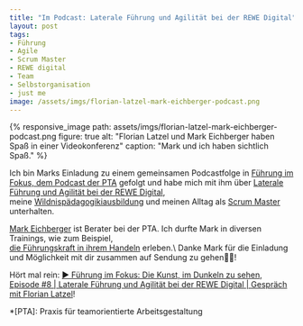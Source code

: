 ```yaml
---
title: "Im Podcast: Laterale Führung und Agilität bei der REWE Digital"
layout: post
tags:
- Führung
- Agile
- Scrum Master
- REWE digital
- Team
- Selbstorganisation
- just me
image: /assets/imgs/florian-latzel-mark-eichberger-podcast.png
---
```

{% responsive_image path: assets/imgs/florian-latzel-mark-eichberger-podcast.png
figure: true alt: "Florian Latzel und Mark Eichberger haben Spaß in einer Videokonferenz"
caption: "Mark und ich haben sichtlich Spaß." %}


Ich bin Marks Einladung zu einem gemeinsamen Podcastfolge in
[Führung im Fokus, dem Podcast der PTA](
https://www.pta-team.com/podcast-fuehrung-im-fokus) gefolgt
und habe mich mit ihm über [Laterale Führung und Agilität bei der REWE Digital](
https://www.pta-team.com/podcast-episode-8-laterale-fuehrung-agilitaet-rewedigital),   
meine [Wildnispädagogikiausbildung](/tags/wildnispadagogik/)
und meinen Alltag als [Scrum Master](/tags/scrum-master) unterhalten.

[Mark Eichberger](https://www.linkedin.com/in/mark-eichberger/) 
ist Berater bei der PTA. 
Ich durfte Mark in diversen Trainings, wie zum Beispiel,     
[die Führungskraft in ihrem Handeln](
/2020/03/12/2020-kalenderwoche-10.html#die-führungskraft-in-ihrem-handeln)
 erleben.\\
Danke Mark für die Einladung 
und Möglichkeit mit dir zusammen auf Sendung zu gehen🙏🏻!

Hört mal rein:
[▶️ Führung im Fokus: Die Kunst, im Dunkeln zu sehen, Episode #8 
| Laterale Führung und Agilität bei der REWE Digital  | Gespräch mit Florian Latzel](
https://www.pta-team.com/podcast-episode-8-laterale-fuehrung-agilitaet-rewedigital)!

*[PTA]: Praxis für teamorientierte Arbeitsgestaltung
